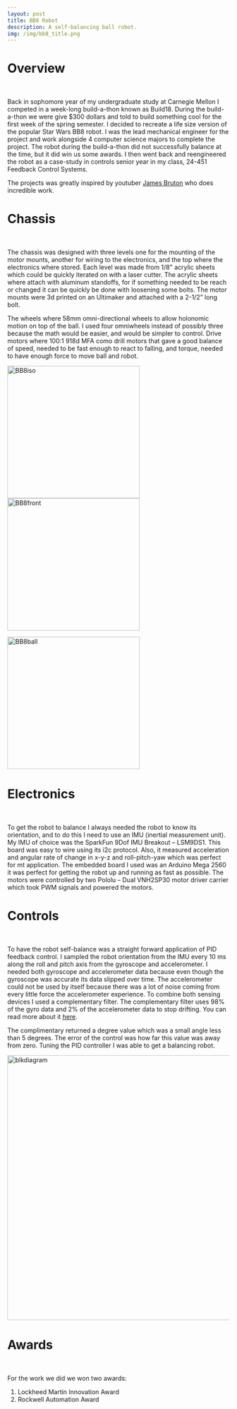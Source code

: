 ```yaml
---
layout: post
title: BB8 Robot
description: A self-balancing ball robot.
img: /img/bb8_title.png
---
```


# Overview
<br />

Back in sophomore year of my undergraduate study at Carnegie Mellon I competed in a week-long build-a-thon known as Build18. During the build-a-thon we were give $300 dollars and told to build something cool for the first week of the spring semester. I decided to recreate a life size version of the popular Star Wars BB8 robot. I was the lead mechanical engineer for the project and work alongside 4 computer science majors to complete the project. The robot during the build-a-thon did not successfully balance at the time, but it did win us some awards. I then went back and reengineered the robot as a case-study in controls senior year in my class, 24-451 Feedback Control Systems.

The projects was greatly inspired by youtuber [James Bruton](https://www.youtube.com/watch?v=dlwcXgZYImU) who does incredible work.

# Chassis
<br />

The chassis was designed with three levels one for the mounting of the motor mounts, another for wiring to the electronics, and the top where the electronics where stored. Each level was made from 1/8" acrylic sheets which could be quickly iterated on with a laser cutter. The acrylic sheets where attach with aluminum standoffs, for if something needed to be reach or changed it can be quickly be done with loosening some bolts. The motor mounts were 3d printed on an Ultimaker and attached with a 2-1/2” long bolt.  

The wheels where 58mm omni-directional wheels to allow holonomic motion on top of the ball. I used four omniwheels instead of possibly three because the math would be easier, and would be simpler to control. Drive motors where 100:1 918d MFA como drill motors that gave a good balance of speed, needed to be fast enough to react to falling, and torque, needed to have enough force to move ball and robot.

<img src="http://krcarter.github.io/img/bb8_iso.png" alt="BB8iso" width="300"/> <img src="http://krcarter.github.io/img/bb8_front.png" alt="BB8front" width="300"/>

<img src="http://krcarter.github.io/img/bb8_ball.png" alt="BB8ball" width="300"/>

# Electronics
<br />

To get the robot to balance I always needed the robot to know its orientation, and to do this I need to use an IMU (inertial measurement unit). My IMU of choice was the SparkFun 9Dof IMU Breakout – LSM9DS1. This board was easy to wire using its i2c protocol. Also, it measured acceleration and angular rate of change in x-y-z and roll-pitch-yaw which was perfect for mt application. The embedded board I used was an Arduino Mega 2560 it was perfect for getting the robot up and running as fast as possible. The motors were controlled by two Pololu – Dual VNH2SP30 motor driver carrier which took PWM signals and powered the motors.

# Controls
<br />

To have the robot self-balance was a straight forward application of PID feedback control. I sampled the robot orientation from the IMU every 10 ms along the roll and pitch axis from the gyroscope and accelerometer. I needed both gyroscope and accelerometer data because even though the gyroscope was accurate its data slipped over time. The accelerometer could not be used by itself because there was a lot of noise coming from every little force the accelerometer experience. To combine both sensing devices I used a complementary filter. The complementary filter uses 98% of the gyro data and 2% of the accelerometer data to stop drifting. You can read more about it [here](http://www.pieter-jan.com/node/11). 

The complimentary returned a degree value which was a small angle less than 5 degrees. The error of the control was how far this value was away from zero. Tuning the PID controller I was able to get a balancing robot.

<img src="http://krcarter.github.io/img/blkdiagram.png" alt="blkdiagram" width="600"/>

# Awards
<br />

For the work we did we won two awards:

1. Lockheed Martin Innovation Award
2. Rockwell Automation Award

